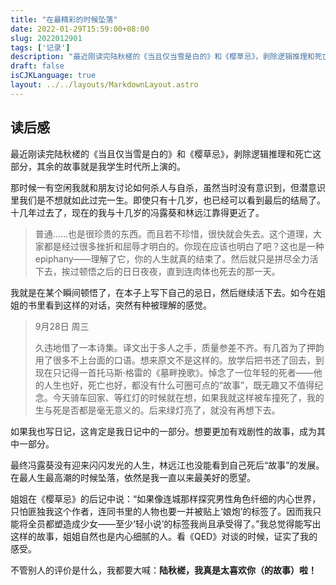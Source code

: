 ```yaml
---
title: "在最精彩的时候坠落"
date: 2022-01-29T15:59:00+08:00
slug: 2022012901
tags: ['记录']
description: "最近刚读完陆秋槎的《当且仅当雪是白的》和《樱草忌》，剥除逻辑推理和死亡这部分，其余的故事就是我学生时代所上演的。"
draft: false
isCJKLanguage: true
layout: ../../layouts/MarkdownLayout.astro
---
```

## 读后感

最近刚读完陆秋槎的《当且仅当雪是白的》和《樱草忌》，剥除逻辑推理和死亡这部分，其余的故事就是我学生时代所上演的。

那时候一有空闲我就和朋友讨论如何杀人与自杀，虽然当时没有意识到，但潜意识里我们是不想就如此过完一生。即使只有十几岁，也已经可以看到最后的结局了。十几年过去了，现在的我与十几岁的冯露葵和林远江靠得更近了。

> 普通……也是很珍贵的东西。而且若不珍惜，很快就会失去。这个道理，大家都是经过很多挫折和屈辱才明白的。你现在应该也明白了吧？这也是一种epiphany——理解了它，你的人生就真的结束了。然后就只是拼尽全力活下去，挨过顿悟之后的日日夜夜，直到连肉体也死去的那一天。

我就是在某个瞬间顿悟了，在本子上写下自己的忌日，然后继续活下去。如今在姐姐的书里看到这样的对话，突然有种被理解的感觉。

> 9月28日 周三
> 
> 久违地借了一本诗集。译文出于多人之手，质量参差不齐。有几首为了押韵用了很多不上台面的口语。想来原文不是这样的。放学后把书还了回去，到现在只记得一首托马斯·格雷的《墓畔挽歌》。悼念了一位年轻的死者——他的人生也好，死亡也好，都没有什么可圈可点的“故事”，既无趣又不值得纪念。今天骑车回家、等红灯的时候就在想，如果我就这样被车撞死了，我的生与死是否都是毫无意义的。后来绿灯亮了，就没有再想下去。

如果我也写日记，这肯定是我日记中的一部分。想要更加有戏剧性的故事，成为其中一部分。

最终冯露葵没有迎来闪闪发光的人生，林远江也没能看到自己死后“故事”的发展。在最人生最高潮的时候坠落，依然是我一直以来最美好的愿望。

姐姐在《樱草忌》的后记中说：“如果像连城那样探究男性角色纤细的内心世界，只怕匪独我这个作者，连同书里的人物也要一并被贴上‘娘炮’的标签了。因而我只能将全员都塑造成少女——至少‘轻小说’的标签我尚且承受得了。”我总觉得能写出这样的故事，姐姐自然也是内心细腻的人。看《QED》对谈的时候，证实了我的感受。

不管别人的评价是什么，我都要大喊：**陆秋槎，我真是太喜欢你（的故事）啦！**
